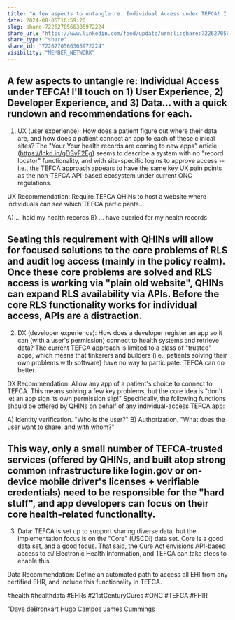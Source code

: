 ```yaml
---
title: "A few aspects to untangle re: Individual Access under TEFCA! I'll touch on 1)…"
date: 2024-08-05T16:59:20
slug: share-7226270566305972224
share_url: "https://www.linkedin.com/feed/update/urn:li:share:7226270566305972224"
share_type: "share"
share_id: "7226270566305972224"
visibility: "MEMBER_NETWORK"
---
```


A few aspects to untangle re: Individual Access under TEFCA! I'll touch on  1) User Experience, 2) Developer Experience, and 3) Data... with a quick rundown and recommendations for each.
---

1. UX (user experience): How does a patient figure out where their data are, and how does a patient connect an app to each of these clinical sites? The "Your Your health records are coming to new apps" article (https://lnkd.in/gDSyF2Eg) seems to describe a system with no "record locator" functionality, and with site-specific logins to approve access -- i.e., the TEFCA approach appears to have the same key UX pain points as the non-TEFCA API-based ecosystem under current ONC regulations.

UX Recommendation: Require TEFCA QHINs to host a website where individuals can see which TEFCA participants...

A) ... hold my health records
B) ... have queried for my health records

Seating this requirement with QHINs will allow for focused solutions to the core problems of RLS and audit log access (mainly in the policy realm). Once these core problems are solved and RLS access is working via  "plain old website", QHINs can expand RLS availability via APIs. Before the core RLS functionality works for individual access, APIs are a distraction.
---

2. DX (developer experience): How does a developer register an app so it can  (with a user's permission) connect to health systems and retrieve data? The current TEFCA approach is limited to a class of "trusted" apps, which means that tinkerers and builders (i.e., patients solving their own problems with software) have no way to participate. TEFCA can do better.

DX Recommendation: Allow any app of a patient's choice to connect to TEFCA. This means solving a few key problems, but the core idea is "don't let an app sign its own permission slip!" Specifically, the following functions should be offered by QHINs on behalf of any individual-access TEFCA app:

A)  Identity verification. "Who is the user?"
B) Authorization. "What does the user want to share, and with whom?"

This way, only a small number of TEFCA-trusted services (offered by QHINs, and built atop strong common infrastructure like login.gov or on-device mobile driver's licenses + verifiable credentials) need to be responsible for the "hard stuff", and app developers can focus on their core health-related functionality.
---

3. Data: TEFCA is set up to support sharing diverse data, but the implementation focus is on the "Core" (USCDI) data set. Core is a good data set, and a good focus. That said, the Cure Act envisions API-based access to *all* Electronic Health Information, and TEFCA can take steps to enable this.

Data Recommendation: Define an automated path to access all EHI from any certified EHR, and include this functionality in TEFCA.

#health
#healthdata
#EHRs
#21stCenturyCures
#ONC
#TEFCA
#FHIR

"Dave deBronkart Hugo Campos James Cummings
